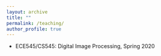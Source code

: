 ```yaml
---
layout: archive
title: ""
permalink: /teaching/
author_profile: true
---
```



* ECE545/CS545: Digital Image Processing, Spring 2020
